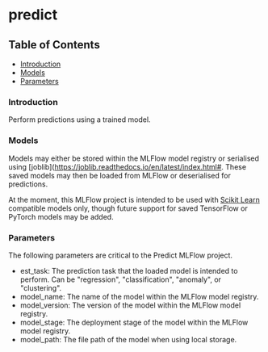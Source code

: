 # predict

## Table of Contents  

* [Introduction](#introduction)
* [Models](#models)
* [Parameters](#parameters)

### Introduction

Perform predictions using a trained model. 

### Models

Models may either be stored within the MLFlow model registry or serialised using [joblib](https://joblib.readthedocs.io/en/latest/index.html#. These saved models may then be loaded from MLFlow or deserialised for predictions. 

At the moment, this MLFlow project is intended to be used with [Scikit Learn](https://scikit-learn.org/) compatible models only, though future support for saved TensorFlow or PyTorch models may be added.

### Parameters

The following parameters are critical to the Predict MLFlow project.

* est_task: The prediction task that the loaded model is intended to perform. Can be "regression", "classification", "anomaly", or "clustering".
* model_name: The name of the model within the MLFlow model registry. 
* model_version: The version of the model within the MLFlow model registry.  
* model_stage: The deployment stage of the model within the MLFlow model registry. 
* model_path: The file path of the model when using local storage.
